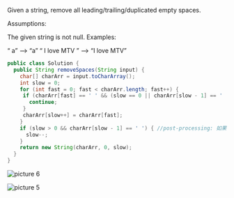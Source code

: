 
Given a string, remove all leading/trailing/duplicated empty spaces.

Assumptions:

The given string is not null.
Examples:

“  a” --> “a”
“   I     love MTV ” --> “I love MTV”

```java
public class Solution {
  public String removeSpaces(String input) {
    char[] charArr = input.toCharArray();
    int slow = 0;
    for (int fast = 0; fast < charArr.length; fast++) {
     if (charArr[fast] == ' ' && (slow == 0 || charArr[slow - 1] == ' ')) {
       continue;
     }
     charArr[slow++] = charArr[fast];
    }
    if (slow > 0 && charArr[slow - 1] == ' ') { //post-processing: 如果slow-1等于空格,slow--，把
      slow--;
    }
    return new String(charArr, 0, slow);
  }
}
```
![picture 6](https://i.loli.net/2021/09/08/V1rXY9Z4ycSpJ2L.png)  


![picture 5](https://i.loli.net/2021/09/08/V1rXY9Z4ycSpJ2L.png)  